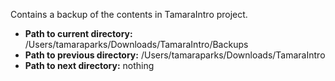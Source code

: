 Contains a backup of the contents in TamaraIntro project. 

* **Path to current directory:** /Users/tamaraparks/Downloads/TamaraIntro/Backups
* **Path to previous directory:** /Users/tamaraparks/Downloads/TamaraIntro
* **Path to next directory:**  nothing

